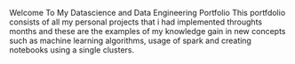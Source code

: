 Welcome To My Datascience and Data Engineering Portfolio
This portfdolio consists of all my personal projects that i had implemented throughts months and these are the examples of my 
knowledge gain in new concepts such as machine learning algorithms, usage of spark and creating notebooks using a single clusters.
